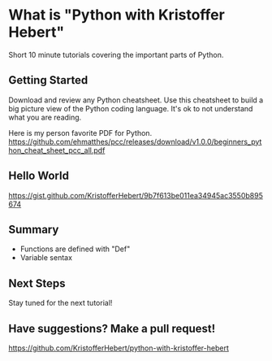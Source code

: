 # What is "Python with Kristoffer Hebert"
Short 10 minute tutorials covering the important parts of Python.

## Getting Started
Download and review any Python cheatsheet. Use this cheatsheet to build a big picture view of the Python coding language. It's ok to not understand what you are reading.

Here is my person favorite PDF for Python.
https://github.com/ehmatthes/pcc/releases/download/v1.0.0/beginners_python_cheat_sheet_pcc_all.pdf

## Hello World
https://gist.github.com/KristofferHebert/9b7f613be011ea34945ac3550b895674

## Summary
- Functions are defined with "Def"
- Variable sentax

## Next Steps
Stay tuned for the next tutorial!

## Have suggestions? Make a pull request!
https://github.com/KristofferHebert/python-with-kristoffer-hebert